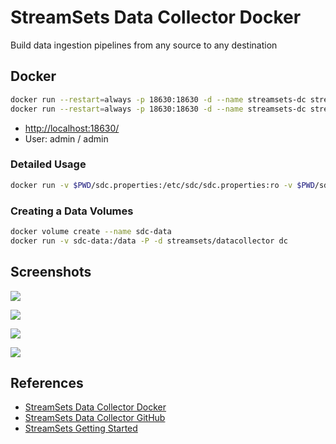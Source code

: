 # StreamSets Data Collector Docker

Build data ingestion pipelines from any source to any destination

## Docker
```sh
docker run --restart=always -p 18630:18630 -d --name streamsets-dc streamsets/datacollector
docker run --restart=always -p 18630:18630 -d --name streamsets-dc streamsets/datacollector:3.18.1
```
- [http://localhost:18630/](http://localhost:18630/)
- User: admin / admin

### Detailed Usage
```sh
docker run -v $PWD/sdc.properties:/etc/sdc/sdc.properties:ro -v $PWD/sdc-data:/data:rw -p 18630:18630 -d streamsets/datacollector dc
```

### Creating a Data Volumes
```sh
docker volume create --name sdc-data
docker run -v sdc-data:/data -P -d streamsets/datacollector dc
```

## Screenshots
![](https://streamsets.b-cdn.net/wp-content/uploads/summer_21_beta_setup_a_deployment.png)

![](https://streamsets.b-cdn.net/wp-content/uploads/summer_21_beta_build_a_pipeline.png)

![](https://streamsets.b-cdn.net/wp-content/uploads/summer_21_beta_run_a_job.png)

![](https://streamsets.b-cdn.net/wp-content/uploads/summer_21_beta_monitor_a_job.png)

## References
- [StreamSets Data Collector Docker](https://hub.docker.com/r/streamsets/datacollector)
- [StreamSets Data Collector GitHub](https://github.com/streamsets/datacollector-docker)
- [StreamSets Getting Started](https://streamsets.com/getting-started/)